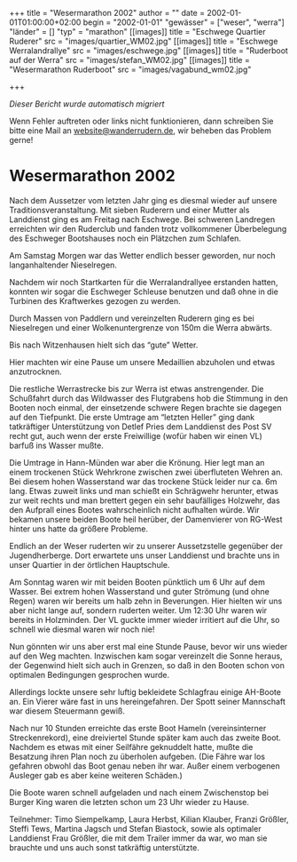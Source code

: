 +++
title = "Wesermarathon 2002"
author = ""
date = 2002-01-01T01:00:00+02:00
begin = "2002-01-01"
"gewässer" = ["weser", "werra"]
"länder" = []
"typ" = "marathon"
[[images]]
title = "Eschwege Quartier Ruderer"
src = "images/quartier_WM02.jpg"
[[images]]
title = "Eschwege Werralandrallye"
src = "images/eschwege.jpg"
[[images]]
title = "Ruderboot auf der Werra"
src = "images/stefan_WM02.jpg"
[[images]]
title = "Wesermarathon Ruderboot"
src = "images/vagabund_wm02.jpg"

+++


*Dieser Bericht wurde automatisch migriert*

Wenn Fehler auftreten oder links nicht funktionieren, dann schreiben Sie bitte eine Mail an website@wanderrudern.de, wir beheben das Problem gerne!



# Wesermarathon 2002


Nach dem Aussetzer vom letzten Jahr ging es diesmal wieder auf unsere Traditionsveranstaltung. Mit sieben Ruderern und einer Mutter als Landdienst ging es am Freitag nach Eschwege. Bei schweren Landregen erreichten wir den Ruderclub und fanden trotz vollkommener Überbelegung des Eschweger Bootshauses noch ein Plätzchen zum Schlafen.

Am Samstag Morgen war das Wetter endlich besser geworden, nur noch langanhaltender Nieselregen.

Nachdem wir noch Startkarten für die Werralandrallyee erstanden hatten, konnten wir sogar die Eschweger Schleuse benutzen und daß ohne in die Turbinen des Kraftwerkes gezogen zu werden.

Durch Massen von Paddlern und vereinzelten Ruderern ging es bei Nieselregen und einer Wolkenuntergrenze von 150m die Werra abwärts.

Bis nach Witzenhausen hielt sich das “gute” Wetter.

Hier machten wir eine Pause um unsere Medaillien abzuholen und etwas anzutrocknen.

Die restliche Werrastrecke bis zur Werra ist etwas anstrengender. Die Schußfahrt durch das Wildwasser des Flutgrabens hob die Stimmung in den Booten noch einmal, der einsetzende schwere Regen brachte sie dagegen auf den Tiefpunkt. Die erste Umtrage am “letzten Heller” ging dank tatkräftiger Unterstützung von Detlef Pries dem Landdienst des Post SV recht gut, auch wenn der erste Freiwillige (wofür haben wir einen VL) barfuß ins Wasser mußte.

Die Umtrage in Hann-Münden war aber die Krönung. Hier legt man an einem trockenen Stück Wehrkrone zwischen zwei überfluteten Wehren an. Bei diesem hohen Wasserstand war das trockene Stück leider nur ca. 6m lang. Etwas zuweit links und man schießt ein Schrägwehr herunter, etwas zur weit rechts und man brettert gegen ein sehr baufälliges Holzwehr, das den Aufprall eines Bootes wahrscheinlich nicht aufhalten würde. Wir bekamen unsere beiden Boote heil herüber, der Damenvierer von RG-West hinter uns hatte da größere Probleme.

Endlich an der Weser ruderten wir zu unserer Aussetzstelle gegenüber der Jugendherberge. Dort erwartete uns unser Landdienst und brachte uns in unser Quartier in der örtlichen Hauptschule.

Am Sonntag waren wir mit beiden Booten pünktlich um 6 Uhr auf dem Wasser. Bei extrem hohen Wasserstand und guter Strömung (und ohne Regen) waren wir bereits um halb zehn in Beverungen. Hier hielten wir uns aber nicht lange auf, sondern ruderten weiter. Um 12:30 Uhr waren wir bereits in Holzminden. Der VL guckte immer wieder irritiert auf die Uhr, so schnell wie diesmal waren wir noch nie!

Nun gönnten wir uns aber erst mal eine Stunde Pause, bevor wir uns wieder auf den Weg machten. Inzwischen kam sogar vereinzelt die Sonne heraus, der Gegenwind hielt sich auch in Grenzen, so daß in den Booten schon von optimalen Bedingungen gesprochen wurde.

Allerdings lockte unsere sehr luftig bekleidete Schlagfrau einige AH-Boote an. Ein Vierer wäre fast in uns hereingefahren. Der Spott seiner Mannschaft war diesem Steuermann gewiß.

Nach nur 10 Stunden erreichte das erste Boot Hameln (vereinsinterner Streckenrekord), eine dreiviertel Stunde später kam auch das zweite Boot. Nachdem es etwas mit einer Seilfähre geknuddelt hatte, mußte die Besatzung ihren Plan noch zu überholen aufgeben. (Die Fähre war los gefahren obwohl das Boot genau neben ihr war. Außer einem verbogenen Ausleger gab es aber keine weiteren Schäden.)

Die Boote waren schnell aufgeladen und nach einem Zwischenstop bei Burger King waren die letzten schon um 23 Uhr wieder zu Hause.

Teilnehmer: Timo Siempelkamp, Laura Herbst, Kilian Klauber, Franzi Größler, Steffi Tews, Martina Jagsch und Stefan Biastock, sowie als optimaler Landdienst Frau Größler, die mit dem Trailer immer da war, wo man sie brauchte und uns auch sonst tatkräftig unterstützte.